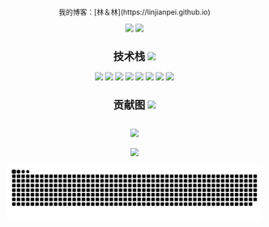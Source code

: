 <div align="center">
  我的博客：[林＆林](https://linjianpei.github.io)
</div>

<p align = "center">
  <img src = "https://github-readme-stats.vercel.app/api?username=LINJIANPEI&show_icons=true&theme=tokyonight&line_height=27&locale=cn">
  <img src = "https://github-readme-stats.vercel.app/api/top-langs/?username=LINJIANPEI&theme=radical&locale=cn">
</p>

<h2 align="center"> 技术栈 <img src="https://media.giphy.com/media/mGcNjsfWAjY5AEZNw6/giphy.gif" width="50"></h2>
<p align="center">
<img src="https://img.shields.io/badge/-JavaScript-black?style=flat-square&logo=javascript"/>
<img src="https://img.shields.io/badge/-Nodejs-black?style=flat-square&logo=Node.js"/>
<img src="https://img.shields.io/badge/-Expressjs-black?style=flat-square&logo=Express.js"/>
<img src="https://img.shields.io/badge/-React-black?style=flat-square&logo=react"/>
<img src="https://img.shields.io/badge/-MongoDB-black?style=flat-square&logo=mongodb"/>
<img src="https://img.shields.io/badge/-MySQL-black?style=flat-square&logo=mysql"/>
<img src="https://img.shields.io/badge/-Git-black?style=flat-square&logo=git"/>
<img src="https://img.shields.io/badge/-GitHub-black?style=flat-square&logo=github"/>
</p>
<p align="center">

  
<h2 align="center"> 贡献图 <img src="https://media.giphy.com/media/WUlplcMpOCEmTGBtBW/giphy.gif" width="30"></h2>
<h2 align="center">  <img src = "https://github-readme-activity-graph.vercel.app/graph?username=LINJIANPEI"></h2>

<p align = "center">
<img width="50%" src="https://github-readme-streak-stats.herokuapp.com/?user=LINJIANPEI&show_icons=true&locale=zh_Hans&layout=compact&theme=radical&line_height=0" />
</p>


<picture>
  <source media="(prefers-color-scheme: dark)" srcset="https://raw.githubusercontent.com/LINJIANPEI/LINJIANPEI/output/github-contribution-grid-snake-dark.svg">
  <source media="(prefers-color-scheme: light)" srcset="https://raw.githubusercontent.com/LINJIANPEI/LINJIANPEI/output/github-contribution-grid-snake.svg">
  <img alt="github contribution grid snake animation" src="https://raw.githubusercontent.com/LINJIANPEI/LINJIANPEI/output/github-contribution-grid-snake.svg">
</picture>

